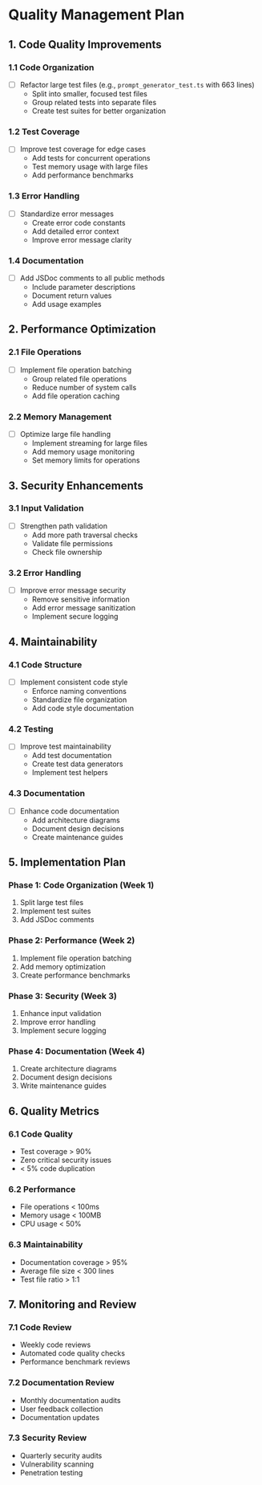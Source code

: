 # Quality Management Plan

## 1. Code Quality Improvements

### 1.1 Code Organization

- [ ] Refactor large test files (e.g., `prompt_generator_test.ts` with 663 lines)
  - Split into smaller, focused test files
  - Group related tests into separate files
  - Create test suites for better organization

### 1.2 Test Coverage

- [ ] Improve test coverage for edge cases
  - Add tests for concurrent operations
  - Test memory usage with large files
  - Add performance benchmarks

### 1.3 Error Handling

- [ ] Standardize error messages
  - Create error code constants
  - Add detailed error context
  - Improve error message clarity

### 1.4 Documentation

- [ ] Add JSDoc comments to all public methods
  - Include parameter descriptions
  - Document return values
  - Add usage examples

## 2. Performance Optimization

### 2.1 File Operations

- [ ] Implement file operation batching
  - Group related file operations
  - Reduce number of system calls
  - Add file operation caching

### 2.2 Memory Management

- [ ] Optimize large file handling
  - Implement streaming for large files
  - Add memory usage monitoring
  - Set memory limits for operations

## 3. Security Enhancements

### 3.1 Input Validation

- [ ] Strengthen path validation
  - Add more path traversal checks
  - Validate file permissions
  - Check file ownership

### 3.2 Error Handling

- [ ] Improve error message security
  - Remove sensitive information
  - Add error message sanitization
  - Implement secure logging

## 4. Maintainability

### 4.1 Code Structure

- [ ] Implement consistent code style
  - Enforce naming conventions
  - Standardize file organization
  - Add code style documentation

### 4.2 Testing

- [ ] Improve test maintainability
  - Add test documentation
  - Create test data generators
  - Implement test helpers

### 4.3 Documentation

- [ ] Enhance code documentation
  - Add architecture diagrams
  - Document design decisions
  - Create maintenance guides

## 5. Implementation Plan

### Phase 1: Code Organization (Week 1)

1. Split large test files
2. Implement test suites
3. Add JSDoc comments

### Phase 2: Performance (Week 2)

1. Implement file operation batching
2. Add memory optimization
3. Create performance benchmarks

### Phase 3: Security (Week 3)

1. Enhance input validation
2. Improve error handling
3. Implement secure logging

### Phase 4: Documentation (Week 4)

1. Create architecture diagrams
2. Document design decisions
3. Write maintenance guides

## 6. Quality Metrics

### 6.1 Code Quality

- Test coverage > 90%
- Zero critical security issues
- < 5% code duplication

### 6.2 Performance

- File operations < 100ms
- Memory usage < 100MB
- CPU usage < 50%

### 6.3 Maintainability

- Documentation coverage > 95%
- Average file size < 300 lines
- Test file ratio > 1:1

## 7. Monitoring and Review

### 7.1 Code Review

- Weekly code reviews
- Automated code quality checks
- Performance benchmark reviews

### 7.2 Documentation Review

- Monthly documentation audits
- User feedback collection
- Documentation updates

### 7.3 Security Review

- Quarterly security audits
- Vulnerability scanning
- Penetration testing
